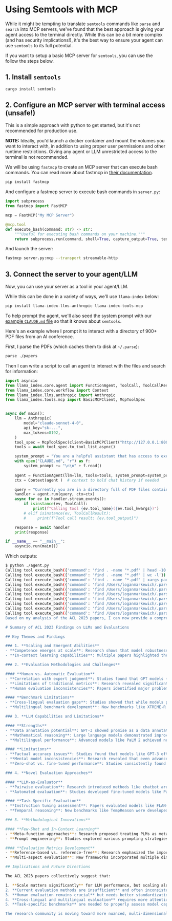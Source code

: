# Using Semtools with MCP

While it might be tempting to translate `semtools` commands like `parse` and `search` into MCP servers, we've found that the best approach is giving your agent access to the terminal directly. While this can be a bit more complex (and has security implications!), it's the best way to ensure your agent can use `semtools` to its full potential.

If you want to setup a basic MCP server for `semtools`, you can use the follow the steps below.

## 1. Install `semtools`

```bash
cargo install semtools
```

## 2. Configure an MCP server with terminal access (unsafe!)

This is a simple approach with python to get started, but it's not recommended for production use.

**NOTE:** Ideally, you'd launch a docker container and mount the volumes you want to interact with, in addition to using proper user permissions and other runtime restrictions. Giving any agent or LLM unrestricted access to the terminal is not recommended.

We will be using `fastmcp` to create an MCP server that can execute bash commands. You can read more about fastmcp in [their documentation](https://gofastmcp.com/getting-started/quickstart).

```bash
pip install fastmcp
```

And configure a fastmcp server to execute bash commands in `server.py`:

```python
import subprocess
from fastmcp import FastMCP

mcp = FastMCP("My MCP Server")

@mcp.tool
def execute_bash(command: str) -> str:
    """Useful for executing bash commands on your machine."""
    return subprocess.run(command, shell=True, capture_output=True, text=True, timeout=60).stdout
```

And launch the server:

```bash
fastmcp server.py:mcp --transport streamable-http
```

## 3. Connect the server to your agent/LLM

Now, you can use your server as a tool in your agent/LLM.

While this can be done in a variety of ways, we'll use `llama-index` below:

```bash
pip install llama-index-llms-anthropic llama-index-tools-mcp
```

To help prompt the agent, we'll also seed the system prompt with our [example `CLAUDE.md` file](example_CLAUDE.md) so that it knows about `semtools`.

Here's an example where I prompt it to interact with a directory of 900+ PDF files from an AI conference. 

First, I parse the PDFs (which caches them to disk at `~/.parse`):

```bash
parse ./papers
```

Then I can write a script to call an agent to interact with the files and search for information:

```python
import asyncio
from llama_index.core.agent import FunctionAgent, ToolCall, ToolCallResult
from llama_index.core.workflow import Context
from llama_index.llms.anthropic import Anthropic
from llama_index.tools.mcp import BasicMCPClient, McpToolSpec


async def main():
    llm = Anthropic(
        model="claude-sonnet-4-0", 
        api_key="sk-...",
        max_tokens=8192,
    )
    tool_spec = McpToolSpec(client=BasicMCPClient("http://127.0.0.1:8000/mcp"))
    tools = await tool_spec.to_tool_list_async()

    system_prompt = "You are a helpful assistant that has access to execute bash commands on your machine."
    with open("CLAUDE.md", "r") as f:
        system_prompt += "\n\n" + f.read()
    
    agent = FunctionAgent(llm=llm, tools=tools, system_prompt=system_prompt)
    ctx = Context(agent )  # context to hold chat history if needed

    query = "Currently you are in a directory full of PDF files containing papers from ACL 2023. Can you summarize the findings from these papers that discuss LLMs and evals?"
    handler = agent.run(query, ctx=ctx)
    async for ev in handler.stream_events():
        if isinstance(ev, ToolCall):
            print(f"Calling tool {ev.tool_name}({ev.tool_kwargs})")
        # elif isinstance(ev, ToolCallResult):
        #     print(f"Tool call result: {ev.tool_output}")

    response = await handler
    print(response)

if __name__ == "__main__":
    asyncio.run(main())
```

Which outputs:

```bash
$ python ./agent.py
Calling tool execute_bash({'command': 'find . -name "*.pdf" | head -10'})
Calling tool execute_bash({'command': 'find . -name "*.pdf" | wc -l'})
Calling tool execute_bash({'command': 'find . -name "*.pdf" | xargs parse'})
Calling tool execute_bash({'command': 'find /Users/loganmarkewich/.parse -name "*.md" | xargs search "large language model, LLM, evaluation, benchmark" --top-k 10 --n-lines 5'})
Calling tool execute_bash({'command': 'find /Users/loganmarkewich/.parse -name "*.md" | xargs search "GPT, ChatGPT, instruction tuning, evaluation benchmark, model evaluation" --top-k 15 --n-lines 4'})
Calling tool execute_bash({'command': 'find /Users/loganmarkewich/.parse -name "*.md" | xargs search "human evaluation, automatic evaluation, BLEU, ROUGE, BERTScore, evaluation metric" --top-k 10 --n-lines 4'})
Calling tool execute_bash({'command': 'find /Users/loganmarkewich/.parse -name "*.md" | xargs search "scaling laws, emergent abilities, few-shot learning, in-context learning, prompt engineering" --top-k 10 --n-lines 4'})
Calling tool execute_bash({'command': 'find /Users/loganmarkewich/.parse -name "*.md" | xargs search "title, abstract" --top-k 5 --n-lines 10 | head -50'})
Calling tool execute_bash({'command': 'find /Users/loganmarkewich/.parse -name "*.md" | xargs search "# " --top-k 20 --n-lines 2 | grep -E "(LLM|evaluation|benchmark|GPT|language model)" | head -20'})
Calling tool execute_bash({'command': 'find /Users/loganmarkewich/.parse -name "*.md" | head -5 | xargs -I {} sh -c \'echo "=== {} ===" && head -20 "{}"\''})
Based on my analysis of the ACL 2023 papers, I can now provide a comprehensive summary of the key findings about LLMs and evaluations:

# Summary of ACL 2023 Findings on LLMs and Evaluations

## Key Themes and Findings

### 1. **Scaling and Emergent Abilities**
- **Competence emerges at scale**: Research shows that model robustness to linguistic features improves significantly with scale. For example, studies found a 20-point improvement in average performance from smaller to larger PaLM models, with the strongest models (PaLM 2) reaching near-perfect performance on English and Indo-European languages.
- **In-context learning capabilities**: Multiple papers highlighted the "magical" ability of large language models to adapt to new tasks through just a few demonstration examples without gradient descent, representing a paradigm shift from traditional fine-tuning approaches.

### 2. **Evaluation Methodologies and Challenges**

#### **Human vs. Automatic Evaluation**
- **Correlation with expert judgment**: Studies found that GPT models (GPT-3.5, ChatGPT, GPT-4) correlated well with expert judgments, often outperforming traditional crowd-sourced annotations.
- **Limitations of traditional metrics**: Research revealed significant issues with standard evaluation metrics like BLEU, ROUGE, and BERTScore, particularly for generative tasks. New metrics like GAVA-Score showed better correlation with human evaluation of answer accuracy.
- **Human evaluation inconsistencies**: Papers identified major problems in benchmark evaluation, including different test sets for humans vs. systems, inconsistent metrics across tasks, and varying pay rates affecting annotation quality.

#### **Benchmark Limitations**
- **Cross-lingual evaluation gaps**: Studies showed that while models perform well on English, significant gaps remain for other languages, with some models passing less than 50% of tests in languages like Slovak, Swahili, and Arabic.
- **Multilingual benchmark development**: New benchmarks like XTREME-R (50 languages), XGLUE (19 languages), and XTREME-UP (88 under-represented languages) were developed to address evaluation gaps.

### 3. **LLM Capabilities and Limitations**

#### **Strengths**
- **Data annotation potential**: GPT-3 showed promise as a data annotator, with studies exploring its effectiveness compared to traditional annotation methods.
- **Mathematical reasoning**: Large language models demonstrated improved capabilities in solving mathematical reasoning problems and theorem proving.
- **Multilingual performance**: Advanced models like PaLM 2 achieved near-perfect performance on multiple language tasks.

#### **Limitations**
- **Factual accuracy issues**: Studies found that models like GPT-3 often generate information that is factually false and rarely explicitly identify false presuppositions.
- **Mental model inconsistencies**: Research revealed that even advanced models like ChatGPT lack coherent mental models of everyday things, leading to nonsensical outputs.
- **Zero-shot vs. fine-tuned performance**: Studies consistently found that zero-shot ChatGPT fails to outperform fine-tuned models on more than 77% of NLP tasks.

### 4. **Novel Evaluation Approaches**

#### **LLM-as-Evaluator**
- **Pairwise evaluation**: Research introduced methods like chatbot arenas where users provide pairwise evaluations of LLM responses, leading to Elo rating systems for model comparison.
- **Automated evaluation**: Studies developed fine-tuned models like PandaLM to compare LLM responses, achieving 94% accuracy compared to ChatGPT-based comparisons.

#### **Task-Specific Evaluation**
- **Instruction tuning assessment**: Papers evaluated models like FLAN-T5 and instruction-tuned variants, showing that automated data generation with pretrained LMs can be a viable alternative to human-curated data.
- **Temporal reasoning**: New benchmarks like TempReason were developed to evaluate models' understanding of temporal relationships and reasoning.

### 5. **Methodological Innovations**

#### **Few-Shot and In-Context Learning**
- **Meta-function approaches**: Research proposed treating PLMs as meta-functions that can inject in-context abilities for tasks like named entity recognition.
- **Prompt engineering**: Studies explored various prompting strategies, including chain-of-thought reasoning and structured conversational prompts.

#### **Evaluation Metrics Development**
- **Reference-based vs. reference-free**: Research emphasized the importance of matching evaluation protocols with the type of human evaluation being conducted.
- **Multi-aspect evaluation**: New frameworks incorporated multiple dimensions of quality assessment, including accuracy, robustness, and consistency.

## Implications and Future Directions

The ACL 2023 papers collectively suggest that:

1. **Scale matters significantly** for LLM performance, but scaling alone doesn't solve all problems
2. **Current evaluation methods are insufficient** and often inconsistent across different settings
3. **Human evaluation remains crucial** but needs better standardization and protocols
4. **Cross-lingual and multilingual evaluation** requires more attention and resources
5. **Task-specific benchmarks** are needed to properly assess model capabilities in specialized domains

The research community is moving toward more nuanced, multi-dimensional evaluation approaches that better capture the complexities of language understanding and generation in real-world applications.
```

